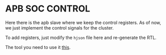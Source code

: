 # APB SOC CONTROL

Here there is the apb slave where we keep the control registers. As of now, we just implement the control signals for the cluster.

To add registers, just modify the `hjson` file here and re-generate the RTL.

The tool you need to use it [this](https://github.com/pulp-platform/register_interface).
